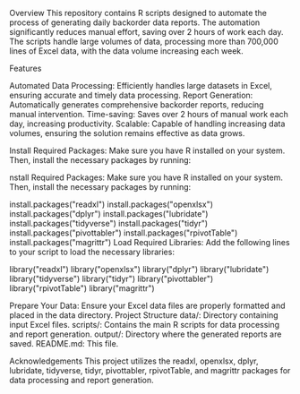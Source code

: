Overview
This repository contains R scripts designed to automate the process of generating daily backorder data reports. The automation significantly reduces manual effort, saving over 2 hours of work each day. The scripts handle large volumes of data, processing more than 700,000 lines of Excel data, with the data volume increasing each week.

Features

Automated Data Processing: Efficiently handles large datasets in Excel, ensuring accurate and timely data processing.
Report Generation: Automatically generates comprehensive backorder reports, reducing manual intervention.
Time-saving: Saves over 2 hours of manual work each day, increasing productivity.
Scalable: Capable of handling increasing data volumes, ensuring the solution remains effective as data grows.

Install Required Packages:
Make sure you have R installed on your system. Then, install the necessary packages by running:

nstall Required Packages:
Make sure you have R installed on your system. Then, install the necessary packages by running:


install.packages("readxl")
install.packages("openxlsx")
install.packages("dplyr")
install.packages("lubridate")
install.packages("tidyverse")
install.packages("tidyr")
install.packages("pivottabler")
install.packages("rpivotTable")
install.packages("magrittr")
Load Required Libraries:
Add the following lines to your script to load the necessary libraries:


library("readxl")
library("openxlsx")
library("dplyr")
library("lubridate")
library("tidyverse")
library("tidyr")
library("pivottabler")
library("rpivotTable")
library("magrittr")


Prepare Your Data: Ensure your Excel data files are properly formatted and placed in the data directory.
Project Structure
data/: Directory containing input Excel files.
scripts/: Contains the main R scripts for data processing and report generation.
output/: Directory where the generated reports are saved.
README.md: This file.

Acknowledgements
This project utilizes the readxl, openxlsx, dplyr, lubridate, tidyverse, tidyr, pivottabler, rpivotTable, and magrittr packages for data processing and report generation.
